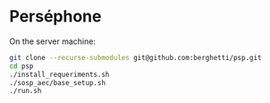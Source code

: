 Perséphone
==========

On the server machine:
```bash
git clone --recurse-submodules git@github.com:berghetti/psp.git
cd psp
./install_requeriments.sh
./sosp_aec/base_setup.sh
./run.sh
```

